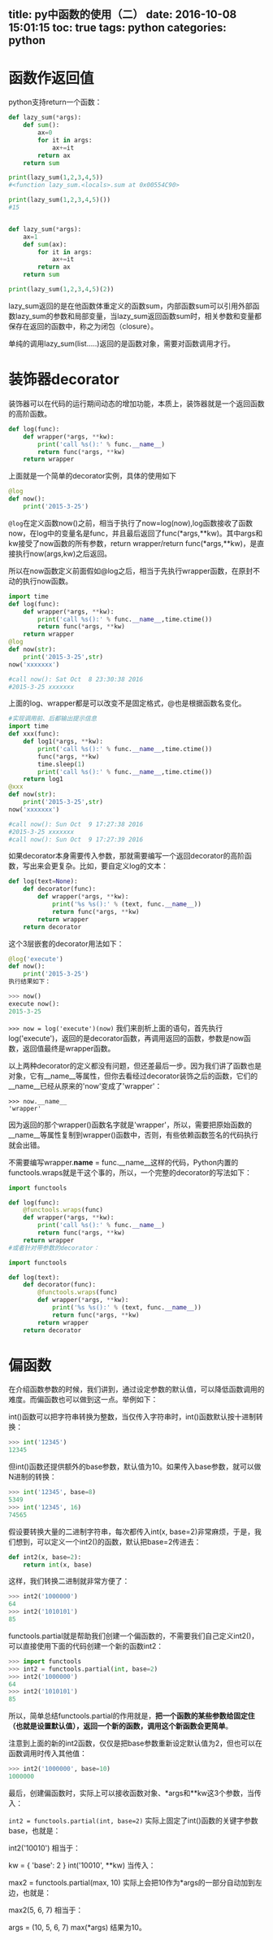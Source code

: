 title: py中函数的使用（二）
date: 2016-10-08 15:01:15
toc: true
tags: python
categories: python
---

# 函数作返回值 #

python支持return一个函数：
<!--more-->
```python
def lazy_sum(*args):
    def sum():
        ax=0
        for it in args:
            ax+=it
        return ax
    return sum

print(lazy_sum(1,2,3,4,5))
#<function lazy_sum.<locals>.sum at 0x00554C90>

print(lazy_sum(1,2,3,4,5)())
#15


def lazy_sum(*args):
    ax=1
    def sum(ax):
        for it in args:
            ax+=it
        return ax
    return sum

print(lazy_sum(1,2,3,4,5)(2))
```

lazy_sum返回的是在他函数体重定义的函数sum，内部函数sum可以引用外部函数lazy_sum的参数和局部变量，当lazy_sum返回函数sum时，相关参数和变量都保存在返回的函数中，称之为闭包（closure）。

单纯的调用lazy_sum(list.....)返回的是函数对象，需要对函数调用才行。


# 装饰器decorator #

装饰器可以在代码的运行期间动态的增加功能，本质上，装饰器就是一个返回函数的高阶函数。

```python
def log(func):
    def wrapper(*args, **kw):
        print('call %s():' % func.__name__)
        return func(*args, **kw)
    return wrapper
```

上面就是一个简单的decorator实例，具体的使用如下


```python
@log
def now():
    print('2015-3-25')
```

`@log`在定义函数now()之前，相当于执行了now=log(now),log函数接收了函数now，在log中的变量名是func，并且最后返回了func(*args,**kw)。其中args和kw接受了now函数的所有参数，return wrapper/return func(*args,**kw)，是直接执行now(args,kw)之后返回。

所以在now函数定义前面假如@log之后，相当于先执行wrapper函数，在原封不动的执行now函数。

```python
import time
def log(func):
    def wrapper(*args, **kw):
        print('call %s():' % func.__name__,time.ctime())
        return func(*args, **kw)
    return wrapper
@log
def now(str):
    print('2015-3-25',str)
now('xxxxxxx')

#call now(): Sat Oct  8 23:30:38 2016
#2015-3-25 xxxxxxx
```

上面的log、wrapper都是可以改变不是固定格式，@也是根据函数名变化。


```python
#实现调用前、后都输出提示信息
import time
def xxx(func):
    def log1(*args, **kw):
        print('call %s():' % func.__name__,time.ctime())
        func(*args, **kw)
        time.sleep(1)
        print('call %s():' % func.__name__,time.ctime())
    return log1
@xxx
def now(str):
    print('2015-3-25',str)
now('xxxxxxx')

#call now(): Sun Oct  9 17:27:38 2016
#2015-3-25 xxxxxxx
#call now(): Sun Oct  9 17:27:39 2016
```


如果decorator本身需要传入参数，那就需要编写一个返回decorator的高阶函数，写出来会更复杂。比如，要自定义log的文本：
```python
def log(text=None):
    def decorator(func):
        def wrapper(*args, **kw):
            print('%s %s():' % (text, func.__name__))
            return func(*args, **kw)
        return wrapper
    return decorator
```
这个3层嵌套的decorator用法如下：

```python
@log('execute')
def now():
    print('2015-3-25')
执行结果如下：

>>> now()
execute now():
2015-3-25
```

`>>> now = log('execute')(now)`
我们来剖析上面的语句，首先执行log('execute')，返回的是decorator函数，再调用返回的函数，参数是now函数，返回值最终是wrapper函数。

以上两种decorator的定义都没有问题，但还差最后一步。因为我们讲了函数也是对象，它有__name__等属性，但你去看经过decorator装饰之后的函数，它们的__name__已经从原来的'now'变成了'wrapper'：

```
>>> now.__name__
'wrapper'
```

因为返回的那个wrapper()函数名字就是'wrapper'，所以，需要把原始函数的__name__等属性复制到wrapper()函数中，否则，有些依赖函数签名的代码执行就会出错。

不需要编写wrapper.__name__ = func.__name__这样的代码，Python内置的functools.wraps就是干这个事的，所以，一个完整的decorator的写法如下：

```python
import functools

def log(func):
    @functools.wraps(func)
    def wrapper(*args, **kw):
        print('call %s():' % func.__name__)
        return func(*args, **kw)
    return wrapper
#或者针对带参数的decorator：

import functools

def log(text):
    def decorator(func):
        @functools.wraps(func)
        def wrapper(*args, **kw):
            print('%s %s():' % (text, func.__name__))
            return func(*args, **kw)
        return wrapper
    return decorator
```


# 偏函数 #


在介绍函数参数的时候，我们讲到，通过设定参数的默认值，可以降低函数调用的难度。而偏函数也可以做到这一点。举例如下：

int()函数可以把字符串转换为整数，当仅传入字符串时，int()函数默认按十进制转换：

```python
>>> int('12345')
12345
```
但int()函数还提供额外的base参数，默认值为10。如果传入base参数，就可以做N进制的转换：

```python
>>> int('12345', base=8)
5349
>>> int('12345', 16)
74565
```

假设要转换大量的二进制字符串，每次都传入int(x, base=2)非常麻烦，于是，我们想到，可以定义一个int2()的函数，默认把base=2传进去：

```python
def int2(x, base=2):
    return int(x, base)
```
这样，我们转换二进制就非常方便了：


```python
>>> int2('1000000')
64
>>> int2('1010101')
85
```
functools.partial就是帮助我们创建一个偏函数的，不需要我们自己定义int2()，可以直接使用下面的代码创建一个新的函数int2：

```python
>>> import functools
>>> int2 = functools.partial(int, base=2)
>>> int2('1000000')
64
>>> int2('1010101')
85
```
所以，简单总结functools.partial的作用就是，**把一个函数的某些参数给固定住（也就是设置默认值），返回一个新的函数，调用这个新函数会更简单**。

注意到上面的新的int2函数，仅仅是把base参数重新设定默认值为2，但也可以在函数调用时传入其他值：

```python
>>> int2('1000000', base=10)
1000000
```
最后，创建偏函数时，实际上可以接收函数对象、*args和**kw这3个参数，当传入：

`int2 = functools.partial(int, base=2)`
实际上固定了int()函数的关键字参数base，也就是：

int2('10010')
相当于：

kw = { 'base': 2 }
int('10010', **kw)
当传入：

max2 = functools.partial(max, 10)
实际上会把10作为*args的一部分自动加到左边，也就是：

max2(5, 6, 7)
相当于：

args = (10, 5, 6, 7)
max(*args)
结果为10。